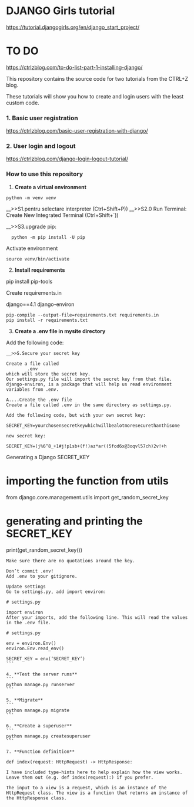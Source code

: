 # DJANGO Girls tutorial

https://tutorial.djangogirls.org/en/django_start_project/


# TO DO
https://ctrlzblog.com/to-do-list-part-1-installing-django/


This repository contains the source code for two tutorials from the CTRL+Z blog.

These tutorials will show you how to create and login users with the least custom code.

### 1. Basic user registration
https://ctrlzblog.com/basic-user-registration-with-django/

### 2. User login and logout
https://ctrlzblog.com/django-login-logout-tutorial/

### How to use this repository

1. **Create a virtual environment**

```
python -m venv venv

```
__>>S1.pentru selectare interpreter
     (Ctrl+Shift+P)) 
__>>S2.0 Run Terminal: Create New Integrated Terminal 
      (Ctrl+Shift+`))

__>>S3.upgrade pip:
```
  python -m pip install -U pip
```

Activate environment
```
source venv/bin/activate
```

2. **Install requirements**


 pip install pip-tools

 Create requirements.in

django==4.1
django-environ


```
pip-compile --output-file=requirements.txt requirements.in
pip install -r requirements.txt
```

3. **Create a .env file in mysite directory**

Add the following code:
```
__>>S.Secure your secret key 

Create a file called 
        .env 
which will store the secret key. 
Our settings.py file will import the secret key from that file.
django-environ, is a package that will help us read environment variables from .env.

A....Create the .env file
Create a file called .env in the same directory as settings.py.

Add the following code, but with your own secret key:

SECRET_KEY=yourchosensecretkeywhichwillbealotmoresecurethanthisone

new secret key:

SECRET_KEY=(j%6^8_+1#j!p1sb+(f!)az*ar((5fod6x@3oqvl57ch)2v!+h
``````````````````````
Generating a Django SECRET_KEY

# importing the function from utils
from django.core.management.utils import get_random_secret_key

# generating and printing the SECRET_KEY
print(get_random_secret_key())
`````````````````````````````
Make sure there are no quotations around the key.

Don’t commit .env!
Add .env to your gitignore.

Update settings
Go to settings.py, add import environ:

# settings.py

import environ
After your imports, add the following line. This will read the values in the .env file.

# settings.py

env = environ.Env()
environ.Env.read_env()

SECRET_KEY = env(‘SECRET_KEY’)
```

4. **Test the server runs**
```
python manage.py runserver
```

5. **Migrate**
```
python manage.py migrate
```

6. **Create a superuser**
```
python manage.py createsuperuser
```

7. **Function definition**

def index(request: HttpRequest) -> HttpResponse:

I have included type-hints here to help explain how the view works. Leave them out (e.g. def index(request):) if you prefer.

The input to a view is a request, which is an instance of the HttpRequest class. The view is a function that returns an instance of the HttpResponse class.
